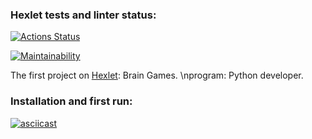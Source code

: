 ### Hexlet tests and linter status:
[![Actions Status](https://github.com/ivanvasutinskiy/python-project-49/actions/workflows/hexlet-check.yml/badge.svg)](https://github.com/ivanvasutinskiy/python-project-49/actions)

[![Maintainability](https://api.codeclimate.com/v1/badges/5e002949e4c499150d5e/maintainability)](https://codeclimate.com/github/ivanvasutinskiy/python-project-49/maintainability)

The first project on [Hexlet](https://ru.hexlet.io/professions/python/projects/49): Brain Games.
\nprogram: Python developer.

### Installation and first run:

[![asciicast](https://asciinema.org/a/JBZ5IDG4RcQpDtCl0nX0dHb3z.svg)](https://asciinema.org/a/JBZ5IDG4RcQpDtCl0nX0dHb3z)
